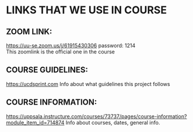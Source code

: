 # LINKS THAT WE USE IN COURSE

## ZOOM LINK:
https://uu-se.zoom.us/j/61915430306 
password: 1214\
This zoomlink is the official one in the course

## COURSE GUIDELINES:
https://ucdsprint.com
Info about what guidelines this project follows

## COURSE INFORMATION:
https://uppsala.instructure.com/courses/73737/pages/course-information?module_item_id=714874
Info about courses, dates, general info.